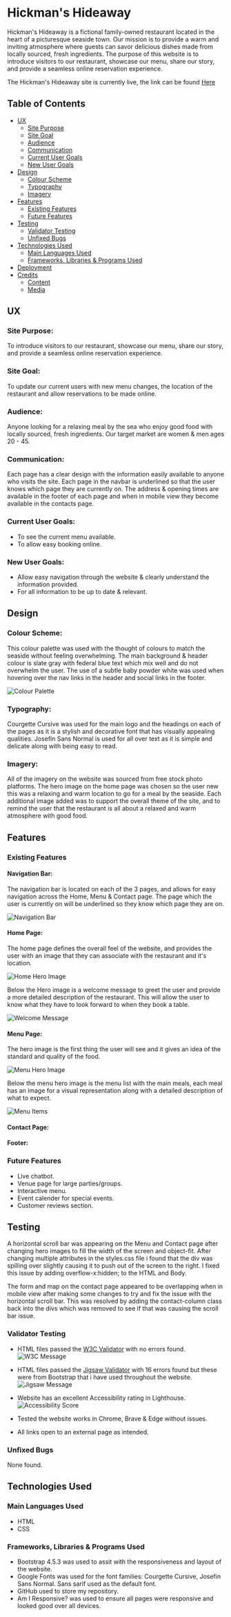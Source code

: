 # Hickman's Hideaway
Hickman's Hideaway is a fictional family-owned restaurant located in the heart of a picturesque seaside town. Our mission is to provide a warm and inviting atmosphere where guests can savor delicious dishes made from locally sourced, fresh ingredients.
The purpose of this website is to introduce visitors to our restaurant, showcase our menu, share our story, and provide a seamless online reservation experience.

The Hickman's Hideaway site is currently live, the link can be found [Here](https://sam92uk.github.io/Hickmans-Hideaway/contact.html)

## Table of Contents
+ [UX](#ux "UX")
  + [Site Purpose](#site-purpose "Site Purpose")
  + [Site Goal](#site-goal "Site Goal")
  + [Audience](#audience "Audience")
  + [Communication](#communication "Communication")
  + [Current User Goals](#current-user-goals "Current User Goals")
  + [New User Goals](#new-user-goals "New User Goals")
+ [Design](#design "Design")
  + [Colour Scheme](#colour-scheme "Colour Scheme")
  + [Typography](#typography "Typography")
  + [Imagery](#imagery "Imagery")
+ [Features](#features "Features")
  + [Existing Features](#existing-features "Existing Features")
  + [Future Features](#future-features "Future Features")
+ [Testing](#testing "Testing")
  + [Validator Testing](#validator-testing "Validator Testing")
  + [Unfixed Bugs](#unfixed-bugs "Unfixed Bugs")
+ [Technologies Used](#technologies-used "Technologies Used")
  + [Main Languages Used](#main-languages-used "Main Languages Used")
  + [Frameworks, Libraries & Programs Used](#frameworks-libraries-programs-used "Frameworks, Libraries & Programs Used")
+ [Deployment](#deployment "Deployment")
+ [Credits](#credits "Credits")
  + [Content](#content "Content")
  + [Media](#media "Media")

## UX

### Site Purpose:
To introduce visitors to our restaurant, showcase our menu, share our story, and provide a seamless online reservation experience.

### Site Goal:
To update our current users with new menu changes, the location of the restaurant and allow reservations to be made online. 

### Audience:
Anyone looking for a relaxing meal by the sea who enjoy good food with locally sourced, fresh ingredients. Our target market are women & men ages 20 - 45.

### Communication:
Each page has a clear design with the information easily available to anyone who visits the site. Each page in the navbar is underlined so that the user knows which page they are currently on. The address & opening times are available in the footer of each page and when in mobile view they become available in the contacts page. 

### Current User Goals:
- To see the current menu available.
- To allow easy booking online.

### New User Goals:
- Allow easy navigation through the website & clearly understand the information provided.
- For all information to be up to date & relevant.

## Design

### Colour Scheme:
This colour palette was used with the thought of colours to match the seaside without feeling overwhelming. The main background & header colour is slate gray with federal blue text which mix well and do not overwhelm the user. The use of a subtle baby powder white was used when hovering over the nav links in the header and social links in the footer.

![Colour Palette](/assets/images/read-me/colour-palette.png)

### Typography:
Courgette Cursive was used for the main logo and the headings on each of the pages as it is a stylish and decorative font that has visually appealing qualities. Josefin Sans Normal is used for all over text as it is simple and delicate along with being easy to read.

### Imagery:
All of the imagery on the website was sourced from free stock photo platforms. The hero image on the home page was chosen so the user new this was a relaxing and warm location to go for a meal by the seaside. Each additional image added was to support the overall theme of the site, and to remind the user that the restaurant is all about a relaxed and warm atmosphere with good food.

## Features

### Existing Features
#### Navigation Bar:
The navigation bar is located on each of the 3 pages, and allows for easy navigation across the Home, Menu & Contact page. The page which the user is currently on will be underlined so they know which page they are on.

![Navigation Bar](/assets/images/read-me/nav-bar.png)

#### Home Page:
The home page defines the overall feel of the website, and provides the user with an image that they can associate with the restaurant and it's location.

![Home Hero Image](/assets/images/hero/home.jpg)

Below the Hero image is a welcome message to greet the user and provide a more detailed description of the restaurant. This will allow the user to know what they have to look forward to when they book a table.

![Welcome Message](/assets/images/read-me/welcome-message.png)

#### Menu Page:
The hero image is the first thing the user will see and it gives an idea of the standard and quality of the food. 

![Menu Hero Image](/assets/images/hero/menu.jpg)

Below the menu hero image is the menu list with the main meals, each meal has an image for a visual representation along with a detailed description of what to expect.

![Menu Items](/assets/images/read-me/menu-items.png)

#### Contact Page:


#### Footer:


### Future Features
- Live chatbot.
- Venue page for large parties/groups.
- Interactive menu.
- Event calender for special events.
- Customer reviews section.

## Testing
A horizontal scroll bar was appearing on the Menu and Contact page after changing hero images to fill the width of the screen and object-fit. After changing multiple attributes in the styles.css file i found that the div was spilling over slightly causing it to push out of the screen to the right. I fixed this issue by adding overflow-x:hidden; to the HTML and Body.

The form and map on the contact page appeared to be overlapping when in mobile view after making some changes to try and fix the issue with the horizontal scroll bar. This was resolved by adding the contact-column class back into the divs which was removed to see if that was causing the scroll bar issue.

### Validator Testing
- HTML files passed the [W3C Validator](https://validator.w3.org/) with no errors found.
![W3C Message](/assets/images/read-me/html-validator.png)

- HTML files passed the [Jigsaw Validator](https://jigsaw.w3.org/css-validator/) with 16 errors found but these were from Bootstrap that i have used throughout the website.
![Jigsaw Message](/assets/images/read-me/css-validator.png)

- Website has an excellent Accessibility rating in Lighthouse.
![Accessibility Score](/assets/images/read-me/lighthouse-score.png)

- Tested the website works in Chrome, Brave & Edge without issues.
- All links open to an external page as intended.

### Unfixed Bugs
None found.

## Technologies Used
### Main Languages Used
- HTML
- CSS

### Frameworks, Libraries & Programs Used
- Bootstrap 4.5.3 was used to assit with the responsiveness and layout of the website.
- Google Fonts was used for the font families: Courgette Cursive, Josefin Sans Normal. Sans sarif used as the default font.
- GitHub used to store my repository.
- Am I Responsive? was used to ensure all pages were responsive and looked good over all devices.
